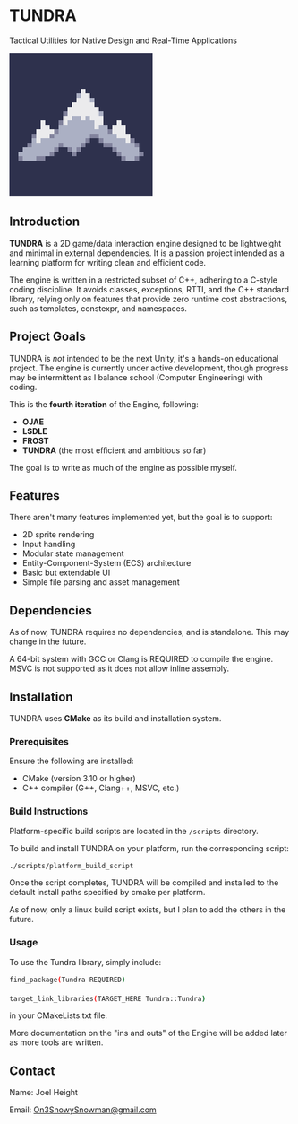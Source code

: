 
# TUNDRA 

Tactical Utilities for Native Design and Real-Time Applications

![TUNDRA icon](assets/TUNDRA_Icon.png)

## Introduction

**TUNDRA** is a 2D game/data interaction engine designed to be lightweight and 
minimal in external dependencies. It is a passion project intended as a learning 
platform for writing clean and efficient code.

The engine is written in a restricted subset of C++, adhering to a C-style 
coding discipline. It avoids classes, exceptions, RTTI, and the C++ standard 
library, relying only on features that provide zero runtime cost abstractions, 
such as templates, constexpr, and namespaces.

## Project Goals

TUNDRA is *not* intended to be the next Unity, it's a hands-on educational 
project. The engine is currently under active development, though progress may 
be intermittent as I balance school (Computer Engineering) with coding.

This is the **fourth iteration** of the Engine, following:
- **OJAE**
- **LSDLE**
- **FROST**
- **TUNDRA** (the most efficient and ambitious so far)

The goal is to write as much of the engine as possible myself.

## Features
 
There aren't many features implemented yet, but the goal is to support:

- 2D sprite rendering
- Input handling
- Modular state management
- Entity-Component-System (ECS) architecture
- Basic but extendable UI
- Simple file parsing and asset management

## Dependencies

As of now, TUNDRA requires no dependencies, and is standalone. This may change 
in the future. 

A 64-bit system with GCC or Clang is REQUIRED to compile the engine. 
MSVC is not supported as it does not allow inline assembly.

## Installation 

TUNDRA uses **CMake** as its build and installation system.

### Prerequisites

Ensure the following are installed:

- CMake (version 3.10 or higher)
- C++ compiler (G++, Clang++, MSVC, etc.)

### Build Instructions

Platform-specific build scripts are located in the `/scripts` directory.

To build and install TUNDRA on your platform, run the corresponding script:

```bash
./scripts/platform_build_script
```

Once the script completes, TUNDRA will be compiled and installed to the default
install paths specified by cmake per platform.

As of now, only a linux build script exists, but I plan to add the others in 
the future.

### Usage 

To use the Tundra library, simply include:

```bash
find_package(Tundra REQUIRED)

target_link_libraries(TARGET_HERE Tundra::Tundra)
```

in your CMakeLists.txt file.

More documentation on the "ins and outs" of the Engine will be added later as 
more tools are written.

## Contact 

Name: Joel Height

Email: On3SnowySnowman@gmail.com

